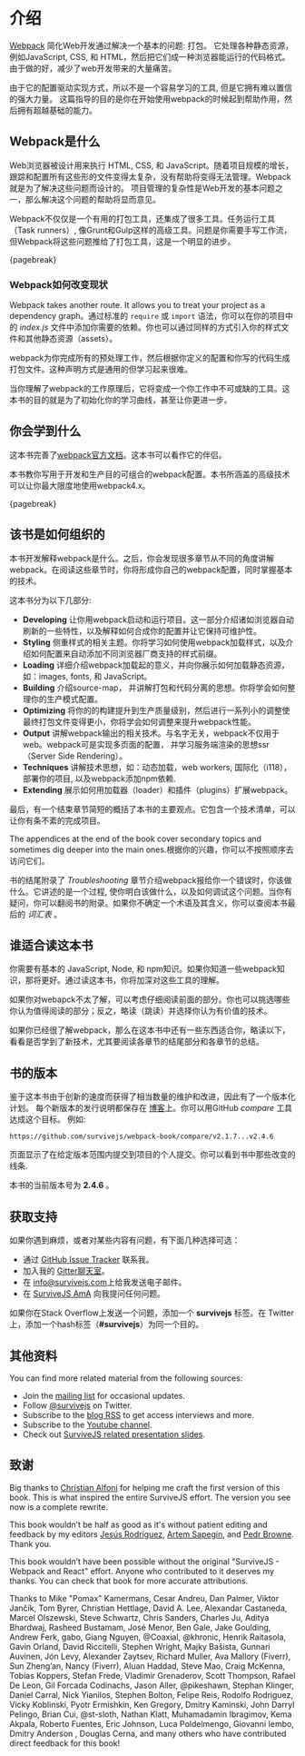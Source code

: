 # 介绍

[Webpack](https://webpack.js.org/) 简化Web开发通过解决一个基本的问题: 打包。 它处理各种静态资源，例如JavaScript, CSS, 和 HTML，然后把它们成一种浏览器能运行的代码格式。 由于做的好，减少了web开发带来的大量痛苦。

由于它的配置驱动实现方式，所以不是一个容易学习的工具, 但是它拥有难以置信的强大力量。 这篇指导的目的是你在开始使用webpack的时候起到帮助作用，然后拥有超越基础的能力。

## Webpack是什么

Web浏览器被设计用来执行 HTML, CSS, 和 JavaScript。随着项目规模的增长，跟踪和配置所有这些形的文件变得太复杂，没有帮助将变得无法管理。Webpack就是为了解决这些问题而设计的。 项目管理的复杂性是Web开发的基本问题之一，那么解决这个问题的帮助将显而意见。

Webpack不仅仅是一个有用的打包工具，还集成了很多工具。任务运行工具（Task runners）, 像Grunt和Gulp这样的高级工具。问题是你需要手写工作流，但Webpack将这些问题推给了打包工具，这是一个明显的进步。

{pagebreak}

### Webpack如何改变现状

Webpack takes another route. It allows you to treat your project as a dependency graph。通过标准的 `require` 或 `import` 语法，你可以在你的项目中的 *index.js* 文件中添加你需要的依赖。你也可以通过同样的方式引入你的样式文件和其他静态资源（assets）。

webpack为你完成所有的预处理工作，然后根据你定义的配置和你写的代码生成打包文件。这种声明方式是通用的但学习起来很难。

当你理解了webpack的工作原理后，它将变成一个你工作中不可或缺的工具。这本书的目的就是为了初始化你的学习曲线，甚至让你更进一步。

## 你会学到什么

这本书完善了[webpack官方文档](https://webpack.js.org/)。这本书可以看作它的伴侣。

本书教你写用于开发和生产目的可组合的webpack配置。本书所涵盖的高级技术可以让你最大限度地使用webpack4.x。

{pagebreak}

## 该书是如何组织的

本书开发解释webpack是什么。之后，你会发现很多章节从不同的角度讲解webpack。在阅读这些章节时，你将形成你自己的webpack配置，同时掌握基本的技术。

这本书分为以下几部分:

* **Developing** 让你用webpack启动和运行项目。这一部分介绍诸如浏览器自动刷新的一些特性，以及解释如何合成你的配置并让它保持可维护性。
* **Styling** 侧重样式的相关主题。你将学习如何使用webpack加载样式，以及介绍如何配置来自动添加不同浏览器厂商支持的样式前缀。
* **Loading** 详细介绍webpack加载起的意义，并向你展示如何加载静态资源，如：images, fonts, 和 JavaScript。
* **Building** 介绍source-map， 并讲解打包和代码分离的思想。你将学会如何整理你的生产模式配置。
* **Optimizing** 将你的的构建提升到生产质量级别，然后进行一系列小的调整使最终打包文件变得更小，你将学会如何调整来提升webpack性能。
* **Output** 讲解webpack输出的相关技术。与名字无关，webpack不仅用于web。webpack可是实现多页面的配置， 并学习服务端渲染的思想ssr（Server Side Rendering）。
* **Techniques** 讲解技术思想，如：动态加载，web workers, 国际化（i118），部署你的项目, 以及webpack添加npm依赖.
* **Extending** 展示如何用加载器（loader）和插件（plugins）扩展webpack。

最后，有一个结束章节简短的概括了本书的主要观点。它包含一个技术清单，可以让你有条不紊的完成项目。

The appendices at the end of the book cover secondary topics and sometimes dig deeper into the main ones.根据你的兴趣，你可以不按照顺序去访问它们。

书的结尾附录了 *Troubleshooting* 章节介绍webpack报给你一个错误时，你该做什么。它讲述的是一个过程, 使你明白该做什么，以及如何调试这个问题。当你有疑问，你可以翻阅书的附录。如果你不确定一个术语及其含义，你可以查阅本书最后的 *词汇表* 。

## 谁适合读这本书

你需要有基本的 JavaScript, Node, 和 npm知识。如果你知道一些webpack知识，那将更好。通过读这本书，你将加深对这些工具的理解。

如果你对webapck不太了解，可以考虑仔细阅读前面的部分。你也可以挑选哪些你认为值得阅读的部分；反之，略读（跳读）并选择你认为有价值的技术。

如果你已经很了解webpack，那么在这本书中还有一些东西适合你，略读以下，看看是否学到了新技术，尤其要阅读各章节的结尾部分和各章节的总结。

## 书的版本

鉴于这本书由于创新的速度而获得了相当数量的维护和改进，因此有了一个版本化计划。 每个新版本的发行说明都保存在 [博客](https://survivejs.com/blog/)上。你可以用GitHub *compare* 工具达成这个目标。 例如:

```
https://github.com/survivejs/webpack-book/compare/v2.1.7...v2.4.6
```

页面显示了在给定版本范围内提交到项目的个人提交。你可以看到书中那些改变的线条.

本书的当前版本号为 **2.4.6** 。

## 获取支持

如果你遇到麻烦，或者对某些内容有问题，有下面几种选择可选：

* 通过 [GitHub Issue Tracker](https://github.com/survivejs/webpack-book/issues) 联系我。
* 加入我的 [Gitter聊天室](https://gitter.im/survivejs/webpack)。
* 在 [info@survivejs.com](mailto:info@survivejs.com)上给我发送电子邮件。
* 在 [SurviveJS AmA](https://github.com/survivejs/ama/issues) 向我提问任何问题。

如果你在Stack Overflow上发送一个问题，添加一个 **survivejs** 标签。在 Twitter上，添加一个hash标签（**#survivejs**）为同一个目的。

## 其他资料

You can find more related material from the following sources:

* Join the [mailing list](https://eepurl.com/bth1v5) for occasional updates.
* Follow [@survivejs](https://twitter.com/survivejs) on Twitter.
* Subscribe to the [blog RSS](https://survivejs.com/atom.xml) to get access interviews and more.
* Subscribe to the [Youtube channel](https://www.youtube.com/channel/UCvUR-BJcbrhmRQZEEr4_bnw).
* Check out [SurviveJS related presentation slides](https://presentations.survivejs.com/).

## 致谢

Big thanks to [Christian Alfoni](http://www.christianalfoni.com/) for helping me craft the first version of this book. This is what inspired the entire SurviveJS effort. The version you see now is a complete rewrite.

This book wouldn’t be half as good as it's without patient editing and feedback by my editors [Jesús Rodríguez](https://github.com/Foxandxss), [Artem Sapegin](https://github.com/sapegin), and [Pedr Browne](https://github.com/Undistraction). Thank you.

This book wouldn’t have been possible without the original "SurviveJS - Webpack and React" effort. Anyone who contributed to it deserves my thanks. You can check that book for more accurate attributions.

Thanks to Mike "Pomax" Kamermans, Cesar Andreu, Dan Palmer, Viktor Jančík, Tom Byrer, Christian Hettlage, David A. Lee, Alexandar Castaneda, Marcel Olszewski, Steve Schwartz, Chris Sanders, Charles Ju, Aditya Bhardwaj, Rasheed Bustamam, José Menor, Ben Gale, Jake Goulding, Andrew Ferk, gabo, Giang Nguyen, @Coaxial, @khronic, Henrik Raitasola, Gavin Orland, David Riccitelli, Stephen Wright, Majky Bašista, Gunnari Auvinen, Jón Levy, Alexander Zaytsev, Richard Muller, Ava Mallory (Fiverr), Sun Zheng’an, Nancy (Fiverr), Aluan Haddad, Steve Mao, Craig McKenna, Tobias Koppers, Stefan Frede, Vladimir Grenaderov, Scott Thompson, Rafael De Leon, Gil Forcada Codinachs, Jason Aller, @pikeshawn, Stephan Klinger, Daniel Carral, Nick Yianilos, Stephen Bolton, Felipe Reis, Rodolfo Rodriguez, Vicky Koblinski, Pyotr Ermishkin, Ken Gregory, Dmitry Kaminski, John Darryl Pelingo, Brian Cui, @st-sloth, Nathan Klatt, Muhamadamin Ibragimov, Kema Akpala, Roberto Fuentes, Eric Johnson, Luca Poldelmengo, Giovanni Iembo, Dmitry Anderson , Douglas Cerna, and many others who have contributed direct feedback for this book!
